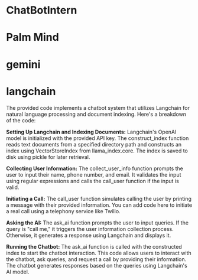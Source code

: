 # ChatBotIntern
# Palm Mind
# gemini
# langchain

The provided code implements a chatbot system that utilizes Langchain for natural language processing and document indexing. Here's a breakdown of the code:

**Setting Up Langchain and Indexing Documents:**
Langchain's OpenAI model is initialized with the provided API key.
The construct_index function reads text documents from a specified directory path and constructs an index using VectorStoreIndex from llama_index.core. The index is saved to disk using pickle for later retrieval.


**Collecting User Information:**
The collect_user_info function prompts the user to input their name, phone number, and email. It validates the input using regular expressions and calls the call_user function if the input is valid.


**Initiating a Call:**
The call_user function simulates calling the user by printing a message with their provided information. You can add code here to initiate a real call using a telephony service like Twilio.


**Asking the AI:**
The ask_ai function prompts the user to input queries. If the query is "call me," it triggers the user information collection process. Otherwise, it generates a response using Langchain and displays it.


**Running the Chatbot:**
The ask_ai function is called with the constructed index to start the chatbot interaction.
This code allows users to interact with the chatbot, ask queries, and request a call by providing their information. The chatbot generates responses based on the queries using Langchain's AI model.







